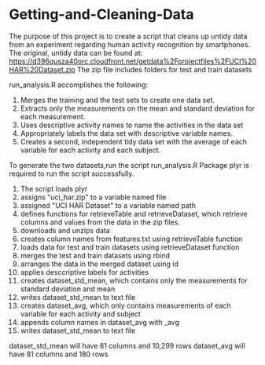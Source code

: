# Getting-and-Cleaning-Data

The purpose of this project is to create a script that cleans up untidy data from an experiment regarding human activity recognition by smartphones. The original, untidy data can be found at:
https://d396qusza40orc.cloudfront.net/getdata%2Fprojectfiles%2FUCI%20HAR%20Dataset.zip 
The zip file includes folders for test and train datasets

run_analysis.R accomplishes the following:

1.  Merges the training and the test sets to create one data set.
2.  Extracts only the measurements on the mean and standard deviation for each measurement. 
3.  Uses descriptive activity names to name the activities in the data set
4.  Appropriately labels the data set with descriptive variable names. 
5.  Creates a second, independent tidy data set with the average of each variable for each activity and each 	subject.


To generate the two datasets,run the script run_analysis.R
Package plyr is required to run the script successfully.

1.  The script loads plyr
2.  assigns "uci_har.zip" to a variable named file
3.  assigned "UCI HAR Dataset" to a variable named path
4.  defines functions for retrieveTable and retrieveDataset, which retrieve columns and values from the data in the zip files.
5.  downloads and unzips data
6.  creates column names from features.txt using retrieveTable function
7.  loads data for test and train datasets using retrieveDataset function
8.  merges the test and train datasets using rbind
9.  arranges the data in the merged dataset using id
10. applies desccriptive labels for activities
11. creates dataset_std_mean, which contains only the measurements for standard deviation and mean
12. writes dataset_std_mean to text file
13. creates dataset_avg, which only contains measurements of each variable for each activity and subject
14. appends column names in dataset_avg with _avg
15. writes dataset_std_mean to text file

dataset_std_mean will have 81 columns and 10,299 rows
dataset_avg will have 81 columns and 180 rows


